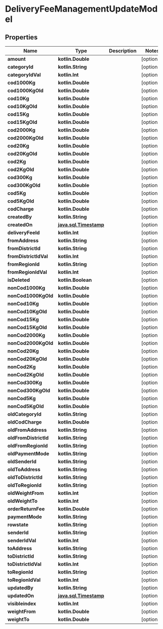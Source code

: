 
# DeliveryFeeManagementUpdateModel

## Properties
Name | Type | Description | Notes
------------ | ------------- | ------------- | -------------
**amount** | **kotlin.Double** |  |  [optional]
**categoryId** | **kotlin.String** |  |  [optional]
**categoryIdVal** | **kotlin.Int** |  |  [optional]
**cod1000Kg** | **kotlin.Double** |  |  [optional]
**cod1000KgOld** | **kotlin.Double** |  |  [optional]
**cod10Kg** | **kotlin.Double** |  |  [optional]
**cod10KgOld** | **kotlin.Double** |  |  [optional]
**cod15Kg** | **kotlin.Double** |  |  [optional]
**cod15KgOld** | **kotlin.Double** |  |  [optional]
**cod2000Kg** | **kotlin.Double** |  |  [optional]
**cod2000KgOld** | **kotlin.Double** |  |  [optional]
**cod20Kg** | **kotlin.Double** |  |  [optional]
**cod20KgOld** | **kotlin.Double** |  |  [optional]
**cod2Kg** | **kotlin.Double** |  |  [optional]
**cod2KgOld** | **kotlin.Double** |  |  [optional]
**cod300Kg** | **kotlin.Double** |  |  [optional]
**cod300KgOld** | **kotlin.Double** |  |  [optional]
**cod5Kg** | **kotlin.Double** |  |  [optional]
**cod5KgOld** | **kotlin.Double** |  |  [optional]
**codCharge** | **kotlin.Double** |  |  [optional]
**createdBy** | **kotlin.String** |  |  [optional]
**createdOn** | [**java.sql.Timestamp**](java.sql.Timestamp.md) |  |  [optional]
**deliveryFeeId** | **kotlin.Int** |  |  [optional]
**fromAddress** | **kotlin.String** |  |  [optional]
**fromDistrictId** | **kotlin.String** |  |  [optional]
**fromDistrictIdVal** | **kotlin.Int** |  |  [optional]
**fromRegionId** | **kotlin.String** |  |  [optional]
**fromRegionIdVal** | **kotlin.Int** |  |  [optional]
**isDeleted** | **kotlin.Boolean** |  |  [optional]
**nonCod1000Kg** | **kotlin.Double** |  |  [optional]
**nonCod1000KgOld** | **kotlin.Double** |  |  [optional]
**nonCod10Kg** | **kotlin.Double** |  |  [optional]
**nonCod10KgOld** | **kotlin.Double** |  |  [optional]
**nonCod15Kg** | **kotlin.Double** |  |  [optional]
**nonCod15KgOld** | **kotlin.Double** |  |  [optional]
**nonCod2000Kg** | **kotlin.Double** |  |  [optional]
**nonCod2000KgOld** | **kotlin.Double** |  |  [optional]
**nonCod20Kg** | **kotlin.Double** |  |  [optional]
**nonCod20KgOld** | **kotlin.Double** |  |  [optional]
**nonCod2Kg** | **kotlin.Double** |  |  [optional]
**nonCod2KgOld** | **kotlin.Double** |  |  [optional]
**nonCod300Kg** | **kotlin.Double** |  |  [optional]
**nonCod300KgOld** | **kotlin.Double** |  |  [optional]
**nonCod5Kg** | **kotlin.Double** |  |  [optional]
**nonCod5KgOld** | **kotlin.Double** |  |  [optional]
**oldCategoryId** | **kotlin.String** |  |  [optional]
**oldCodCharge** | **kotlin.Double** |  |  [optional]
**oldFromAddress** | **kotlin.String** |  |  [optional]
**oldFromDistrictId** | **kotlin.String** |  |  [optional]
**oldFromRegionId** | **kotlin.String** |  |  [optional]
**oldPaymentMode** | **kotlin.String** |  |  [optional]
**oldSenderId** | **kotlin.String** |  |  [optional]
**oldToAddress** | **kotlin.String** |  |  [optional]
**oldToDistrictId** | **kotlin.String** |  |  [optional]
**oldToRegionId** | **kotlin.String** |  |  [optional]
**oldWeightFrom** | **kotlin.Int** |  |  [optional]
**oldWeightTo** | **kotlin.Int** |  |  [optional]
**orderReturnFee** | **kotlin.Double** |  |  [optional]
**paymentMode** | **kotlin.String** |  |  [optional]
**rowstate** | **kotlin.String** |  |  [optional]
**senderId** | **kotlin.String** |  |  [optional]
**senderIdVal** | **kotlin.Int** |  |  [optional]
**toAddress** | **kotlin.String** |  |  [optional]
**toDistrictId** | **kotlin.String** |  |  [optional]
**toDistrictIdVal** | **kotlin.Int** |  |  [optional]
**toRegionId** | **kotlin.String** |  |  [optional]
**toRegionIdVal** | **kotlin.Int** |  |  [optional]
**updatedBy** | **kotlin.String** |  |  [optional]
**updatedOn** | [**java.sql.Timestamp**](java.sql.Timestamp.md) |  |  [optional]
**visibleindex** | **kotlin.Int** |  |  [optional]
**weightFrom** | **kotlin.Double** |  |  [optional]
**weightTo** | **kotlin.Double** |  |  [optional]



